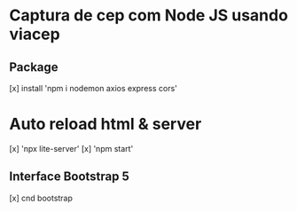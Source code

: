 # Captura de cep com Node JS usando viacep

## Package
[x] install 'npm i nodemon axios express cors'

# Auto reload html & server
[x] 'npx lite-server'
[x] 'npm start'

## Interface Bootstrap 5
[x] cnd bootstrap